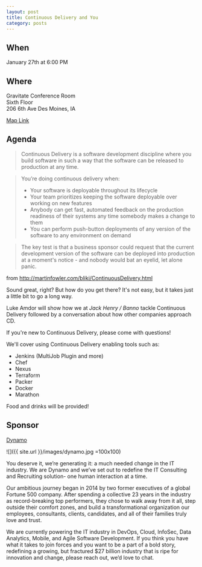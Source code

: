 ```yaml
---
layout: post
title: Continuous Delivery and You
category: posts
---
```


## When

January 27th at 6:00 PM

## Where

Gravitate Conference Room<br />
Sixth Floor<br />
206 6th Ave Des Moines, IA

[Map Link](https://www.google.com/maps/place/206+6th+Ave,+Des+Moines,+IA+50309)

## Agenda

> Continuous Delivery is a software development discipline where you build software in such a way that the software can be released to production at any time.

> You’re doing continuous delivery when:
> - Your software is deployable throughout its lifecycle
> - Your team prioritizes keeping the software deployable over working on new features
> - Anybody can get fast, automated feedback on the production readiness of their systems any time somebody makes a change to them
> - You can perform push-button deployments of any version of the software to any environment on demand

> The key test is that a business sponsor could request that the current development version of the software can be deployed into production at a moment's notice - and nobody would bat an eyelid, let alone panic.

from http://martinfowler.com/bliki/ContinuousDelivery.html

Sound great, right? But how do you get there? It's not easy, but it takes just a little bit to go a long way.

Luke Amdor will show how we at *Jack Henry / Banno* tackle Continuous Delivery followed by a conversation about how other companies approach CD.

If you're new to Continuous Delivery, please come with questions!

We'll cover using Continuous Delivery enabling tools such as:

 - Jenkins (MultiJob Plugin and more)
 - Chef
 - Nexus
 - Terraform
 - Packer
 - Docker
 - Marathon

Food and drinks will be provided!

## Sponsor

[Dynamo](http://godynamo.co/)

![]({{ site.url }}/images/dynamo.jpg =100x100)

You deserve it, we’re generating it: a much needed change in the IT industry. We are Dynamo and we’ve set out to redefine the IT Consulting and Recruiting solution- one human interaction at a time.

Our ambitious journey began in 2014 by two former executives of a global Fortune 500 company. After spending a collective 23 years in the industry as record-breaking top performers, they chose to walk away from it all, step outside their comfort zones, and build a transformational organization our employees, consultants, clients, candidates, and all of their families truly love and trust.

We are currently powering the IT industry in DevOps, Cloud, InfoSec, Data Analytics, Mobile, and Agile Software Development. If you think you have what it takes to join forces and you want to be a part of a bold story, redefining a growing, but fractured $27 billion industry that is ripe for innovation and change, please reach out, we’d love to chat.
